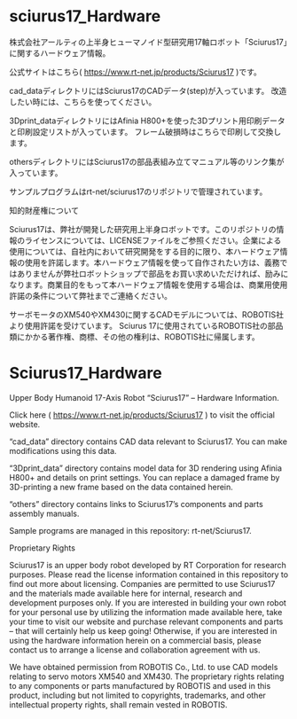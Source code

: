 # sciurus17_Hardware
株式会社アールティの上半身ヒューマノイド型研究用17軸ロボット「Sciurus17」に関するハードウェア情報。

公式サイトはこちら( https://www.rt-net.jp/products/Sciurus17 )です。

cad_dataディレクトリにはSciurus17のCADデータ(step)が入っています。 改造したい時には、こちらを使ってください。

3Dprint_dataディレクトリにはAfinia H800+を使った3Dプリント用印刷データと印刷設定リストが入っています。 フレーム破損時はこちらで印刷して交換します。

othersディレクトリにはSciurus17の部品表組み立てマニュアル等のリンク集が入っています。

サンプルプログラムはrt-net/sciurus17のリポジトリで管理されています。

知的財産権について

Sciurus17は、弊社が開発した研究用上半身ロボットです。このリポジトリの情報のライセンスについては、LICENSEファイルをご参照ください。企業による使用については、自社内において研究開発をする目的に限り、本ハードウェア情報の使用を許諾します。本ハードウェア情報を使って自作されたい方は、義務ではありませんが弊社ロボットショップで部品をお買い求めいただければ、励みになります。商業目的をもって本ハードウェア情報を使用する場合は、商業用使用許諾の条件について弊社までご連絡ください。

サーボモータのXM540やXM430に関するCADモデルについては、ROBOTIS社より使用許諾を受けています。 Sciurus 17に使用されているROBOTIS社の部品類にかかる著作権、商標、その他の権利は、ROBOTIS社に帰属します。


# Sciurus17_Hardware
Upper Body Humanoid 17-Axis Robot “Sciurus17” – Hardware Information.

Click here ( https://www.rt-net.jp/products/Sciurus17 ) to visit the official website.

“cad_data” directory contains CAD data relevant to Sciurus17. You can make modifications using this data.

“3Dprint_data” directory contains model data for 3D rendering using Afinia H800+ and details on print settings. You can replace a damaged frame by 3D-printing a new frame based on the data contained herein.

“others” directory contains links to Sciurus17’s components and parts assembly manuals.

Sample programs are managed in this repository: rt-net/Sciurus17.

Proprietary Rights

Sciurus17 is an upper body robot developed by RT Corporation for research purposes. Please read the license information contained in this repository to find out more about licensing. Companies are permitted to use Sciurus17 and the materials made available here for internal, research and development purposes only. If you are interested in building your own robot for your personal use by utilizing the information made available here, take your time to visit our website and purchase relevant components and parts – that will certainly help us keep going! Otherwise, if you are interested in using the hardware information herein on a commercial basis, please contact us to arrange a license and collaboration agreement with us.

We have obtained permission from ROBOTIS Co., Ltd. to use CAD models relating to servo motors XM540 and XM430. The proprietary rights relating to any components or parts manufactured by ROBOTIS and used in this product, including but not limited to copyrights, trademarks, and other intellectual property rights, shall remain vested in ROBOTIS.

